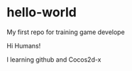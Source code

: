 # hello-world
My first repo for training game develope

Hi Humans!

I learning github and Cocos2d-x
